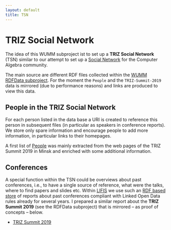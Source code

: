 ```yaml
---
layout: default
title: TSN
---
```


# TRIZ Social Network

The idea of this WUMM subproject ist to set up a **TRIZ Social Network** (TSN)
similar to our attempt to set up a [Social
Network](https://symbolicdata.github.io/CASN) for the Computer Algebra
community.

The main source are different RDF files collected within the [WUMM RDFData
subproject](https://github.com/wumm-project/RDFData).  For the moment the
`People` and the `TRIZ-Summit-2019` data is mirrored (due to performance
reasons) and links are produced to view this data. 

## People in the TRIZ Social Network

For each person listed in the data base a URI is created to reference this
person in subsequent files (in particular as speakers in conference reports).
We store only spare information and encourage people to add more information,
in particular links to their homepages.

A first list of
[People](http://wumm.uni-leipzig.de/people.php?people=rdf/People.rdf) was
mainly extracted from the web pages of the TRIZ Summit 2019 in Minsk and
enriched with some additional information.

## Conferences

A special function within the TSN could be overviews about past conferences,
i.e., to have a single source of reference, what were the talks, where to find
papers and slides etc.  Within [LIFIS](https://leibniz-institut.de) we use
such an [RDF based store](https://leibniz-institut.de/rdf/) of reports about
past conferences compliant with Linked Open Data rules already for several
years. I prepared a similar report about the **TRIZ Summit 2019** (see the
RDFData subproject) that is mirrored &ndash; as proof of concepts &ndash;
below.

* [TRIZ Summit 2019](http://wumm.uni-leipzig.de/conferences.php?conference=rdf/TRIZ-Summit-2019.rdf&people=rdf/People.rdf)